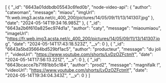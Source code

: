 [
  {
    "_id": "6643a01ddbdb05543c6fed0b",
    "node-video-api": {
      "author": "catwoman",
      "message": "miaou",
      "imgUrl": "fr.web.img3.acsta.net/c_400_200/pictures/14/05/09/11/13/141307.jpg"
    },
    "date": "2024-05-14T19:34:16.985Z"
  },
  {
    "_id": "6643a2b6f610a825ec974d1a",
    "author": "caty",
    "message": "miaoumiaou",
    "imageUrl": "https://fr.web.img3.acsta.net/c_400_200/pictures/14/05/09/11/13/141307.jpg",
    "date": "2024-05-14T17:43:18.523Z",
    "__v": 0
  },
  {
    "_id": "6643a5bd35664bd529bf1ac5",
    "author": "producteur",
    "message": "du joli !",
    "videoUrl": "https://www.youtube.com/shorts/LvDzOZFctmY",
    "date": "2024-05-14T17:56:13.221Z",
    "__v": 0
  },
  {
    "_id": "6643bcacce7b71f81bb5c184",
    "author": "prod2",
    "message": "magnifaîk !",
    "videoUrl": "https://www.youtube.com/shorts/LvDzOZFctmY",
    "date": "2024-05-14T19:34:04.343Z",
    "__v": 0
  }
]
